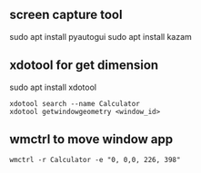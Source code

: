 ## screen capture tool
sudo apt install pyautogui
sudo apt install kazam

## xdotool for get dimension
sudo apt install xdotool

```
xdotool search --name Calculator
xdotool getwindowgeometry <window_id>
```

## wmctrl to move window app
```
wmctrl -r Calculator -e "0, 0,0, 226, 398"
```